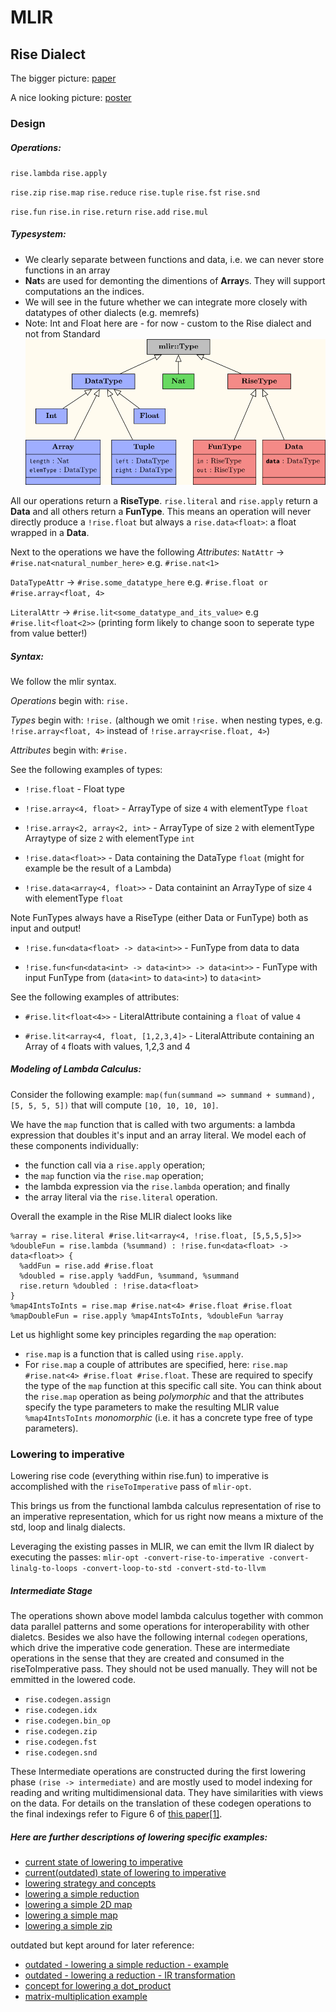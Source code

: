 # MLIR

## Rise Dialect
The bigger picture: [paper](https://michel.steuwer.info/publications/2020/AccML/)

A nice looking picture: [poster](https://drive.google.com/file/d/1mFumDjE5GHcsp9AFEDqF6kx4X9mT0LRT/view)




### Design


##### Operations: 
`rise.lambda`
`rise.apply`

`rise.zip`
`rise.map`
`rise.reduce`
`rise.tuple`
`rise.fst`
`rise.snd`

`rise.fun`
`rise.in`
`rise.return`
`rise.add`
`rise.mul`

##### Typesystem:

- We clearly separate between functions and data, i.e. we can never store functions
  in an array
- **Nat**s are used for demonting the dimentions of **Array**s. They will support computations an the
  indices.
- We will see in the future whether we can integrate more closely with datatypes of other
  dialects (e.g. memrefs)
- Note: Int and Float here are - for now - custom to the Rise dialect and not from Standard 
![typesystem](ressources/type_system.png)

All our operations return a **RiseType**. `rise.literal` and `rise.apply` return a **Data** and all others return a **FunType**. 
This means an operation will never directly produce a `!rise.float` but always
a `rise.data<float>`: a float wrapped in a **Data**.

Next to the operations we have the following *Attributes*:
`NatAttr`             -> `#rise.nat<natural_number_here>`           e.g. `#rise.nat<1>`

`DataTypeAttr`        -> `#rise.some_datatype_here`                 e.g. `#rise.float or #rise.array<float, 4>`

`LiteralAttr`         -> `#rise.lit<some_datatype_and_its_value>`   e.g  `#rise.lit<float<2>>` (printing form likely to change soon to seperate type from value better!)


##### Syntax:

We follow the mlir syntax.

*Operations* begin with:      `rise.`

*Types* begin with:           `!rise.`    (although we omit `!rise.` when nesting types, e.g. `!rise.array<float, 4>` instead of `!rise.array<rise.float, 4>`)

*Attributes* begin with:      `#rise.`

See the following examples of types:

- `!rise.float` -                           Float type

- `!rise.array<4, float>` -                 ArrayType of size `4` with elementType `float`

- `!rise.array<2, array<2, int>` -         ArrayType of size `2` with elementType Arraytype of size `2` with elementType `int`


- `!rise.data<float>>` -                    Data containing the DataType `float` (might for example be the result of a Lambda)
  
- `!rise.data<array<4, float>>` -           Data containint an ArrayType of size `4` with elementType `float`

Note FunTypes always have a RiseType (either Data or FunType) both as input and output!

- `!rise.fun<data<float> -> data<int>>` -   FunType from data<float> to data<int>
  
- `!rise.fun<fun<data<int> -> data<int>> -> data<int>>` -   FunType with input FunType from (`data<int>` to `data<int>`) to `data<int>` 

See the following examples of attributes:

- `#rise.lit<float<4>>` -                   LiteralAttribute containing a `float` of value `4`

- `#rise.lit<array<4, float, [1,2,3,4]>` - LiteralAttribute containing an Array of `4` floats with values, 1,2,3 and 4 

##### Modeling of Lambda Calculus:

Consider the following example: `map(fun(summand => summand + summand), [5, 5, 5, 5])` that will compute `[10, 10, 10, 10]`.

We have the `map` function that is called with two arguments: a lambda expression that doubles it's input and an array literal.
We model each of these components individually:
 - the function call via a `rise.apply` operation;
 - the `map` function via the `rise.map` operation;
 - the lambda expression via the `rise.lambda` operation; and finally
 - the array literal via the `rise.literal` operation.
 
Overall the example in the Rise MLIR dialect looks like
```
%array = rise.literal #rise.lit<array<4, !rise.float, [5,5,5,5]>>
%doubleFun = rise.lambda (%summand) : !rise.fun<data<float> -> data<float>> {
  %addFun = rise.add #rise.float
  %doubled = rise.apply %addFun, %summand, %summand
  rise.return %doubled : !rise.data<float>
}
%map4IntsToInts = rise.map #rise.nat<4> #rise.float #rise.float
%mapDoubleFun = rise.apply %map4IntsToInts, %doubleFun %array
```

Let us highlight some key principles regarding the `map` operation:
- `rise.map` is a function that is called using `rise.apply`.
- For `rise.map` a couple of attributes are specified, here: `rise.map #rise.nat<4> #rise.float #rise.float`.
  These are required to specify the type of the `map` function at this specific call site.
  You can think about the `rise.map` operation as being *polymorphic* and that the attributes specify the type parameters to make the resulting MLIR value `%map4IntsToInts` *monomorphic* (i.e. it has a concrete type free of type parameters).


### Lowering to imperative

Lowering rise code (everything within rise.fun) to imperative is accomplished
with the `riseToImperative` pass of `mlir-opt`.

This brings us from the functional lambda calculus representation of rise to an imperative
representation, which for us right now means a mixture of the std, loop and
linalg dialects.

Leveraging the existing passes in MLIR, we can emit the llvm IR dialect by
executing the passes: `mlir-opt -convert-rise-to-imperative -convert-linalg-to-loops -convert-loop-to-std -convert-std-to-llvm`


##### Intermediate Stage
The operations shown above model lambda calculus together with common data parallel patterns and some operations for interoperability with other dialetcs.
Besides we also have the following internal `codegen` operations, which drive the imperative code generation. These are intermediate operations in the sense that they are created and consumed in the riseToImperative pass. They should not be used manually. They will not be emmitted in the lowered code.

- `rise.codegen.assign`
- `rise.codegen.idx`
- `rise.codegen.bin_op`
- `rise.codegen.zip`
- `rise.codegen.fst`
- `rise.codegen.snd`

These Intermediate operations are constructed during the first lowering phase
`(rise -> intermediate)` and are mostly used to model indexing for reading and
writing multidimensional data. They have similarities with views on the data. For details on the translation of these codegen
operations to the final indexings refer to Figure 6 of [this paper[1]](https://michel.steuwer.info/files/publications/2017/arXiv-2017.pdf).



##### Here are further descriptions of lowering specific examples:
- [current state of lowering to imperative](lowering/state_of_lowering_23_03.md)
- [current(outdated) state of lowering to imperative](lowering/state_of_lowering.md)
- [lowering strategy and concepts](lowering/lowering_strategy_and_concepts.md)
- [lowering a simple reduction](lowering/simple_reduction_lowering.md)
- [lowering a simple 2D map](lowering/simple_2D_map_lowering.md)
- [lowering a simple map](lowering/simple_map_lowering.md)
- [lowering a simple zip](lowering/simple_zip_lowering.md)

outdated but kept around for later reference:
- [outdated - lowering a simple reduction - example](lowering/old_reduce_lowering_to_imperative.md)
- [outdated - lowering a reduction - IR transformation](lowering/old_reduction_lowering_IR_transformations.md)
- [concept for lowering a dot_product](lowering/concept_for_lowering_dot_product.md)
- [matrix-multiplication example](lowering/matrix_multiplication_example_uday.md)
